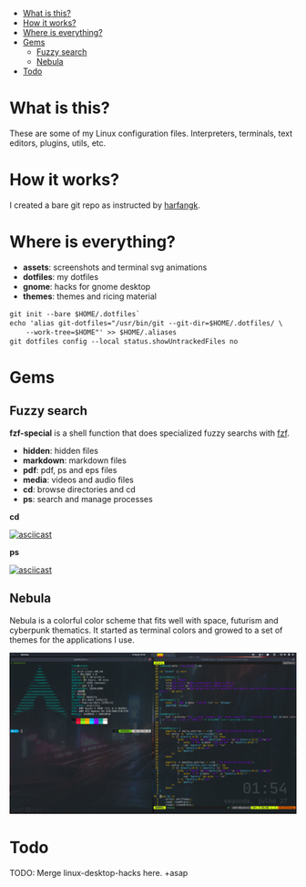 
<!-- TOC GitLab -->

* [What is this?](#what-is-this)
* [How it works?](#how-it-works)
* [Where is everything?](#where-is-everything)
* [Gems](#gems)
    * [Fuzzy search](#fuzzy-search)
    * [Nebula](#nebula)
* [Todo](#todo)

<!-- /TOC -->

# What is this?
These are some of my Linux configuration files. Interpreters, terminals, text editors, plugins, utils, etc.


# How it works?
I created a bare git repo as instructed by [harfangk](https://harfangk.github.io/2016/09/18/manage-dotfiles-with-a-git-bare-repository.html).


# Where is everything?
- **assets**: screenshots and terminal svg animations
- **dotfiles**: my dotfiles
- **gnome**: hacks for gnome desktop
- **themes**: themes and ricing material

```shell
git init --bare $HOME/.dotfiles`
echo 'alias git-dotfiles="/usr/bin/git --git-dir=$HOME/.dotfiles/ \
    --work-tree=$HOME"' >> $HOME/.aliases
git dotfiles config --local status.showUntrackedFiles no
```
# Gems
## Fuzzy search
**fzf-special** is a shell function that does specialized fuzzy searchs with [fzf](https://github.com/junegunn/fzf).

- **hidden**: hidden files
- **markdown**: markdown files
- **pdf**: pdf, ps and eps files
- **media**: videos and audio files
- **cd**: browse directories and cd
- **ps**: search and manage processes

**cd**

[![asciicast](https://asciinema.org/a/349907.svg)](https://asciinema.org/a/349907)

**ps**

[![asciicast](https://asciinema.org/a/349904.svg)](https://asciinema.org/a/349904)

## Nebula
Nebula is a colorful color scheme that fits well with space, futurism and cyberpunk thematics. It started as terminal colors and growed to a set of themes for the applications I use.

![nebula-terminal](assets/nebula-terminal.png)

# Todo
TODO: Merge linux-desktop-hacks here. +asap
